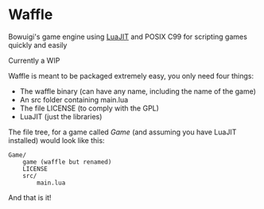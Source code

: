 # Waffle

Bowuigi's game engine using [LuaJIT](https://luajit.org/luajit.html) and POSIX C99 for scripting games quickly and easily

Currently a WIP

Waffle is meant to be packaged extremely easy, you only need four things:

- The waffle binary (can have any name, including the name of the game)
- An src folder containing main.lua
- The file LICENSE (to comply with the GPL)
- LuaJIT (just the libraries)

The file tree, for a game called *Game* (and assuming you have LuaJIT installed) would look like this:

```
Game/
	game (waffle but renamed)
	LICENSE
	src/
		main.lua
```

And that is it!

